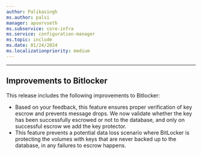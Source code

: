 ```yaml
---
author: Palikasingh
ms.author: palsi
manager: apoorvseth
ms.subservice: core-infra
ms.service: configuration-manager
ms.topic: include
ms.date: 01/24/2024
ms.localizationpriority: medium
---
```


---

## <a name="bkmk_Bitlock"></a> Improvements to Bitlocker

This release includes the following improvements to Bitlocker:

- Based on your feedback, this feature ensures proper verification of key escrow and prevents message drops. We now validate whether the key has been successfully escrowed or not to the database, and only on successful escrow we add the key protector.
- This feature prevents a potential data loss scenario where BitLocker is protecting the volumes with keys that are never backed up to the database, in any failures to escrow happens.
